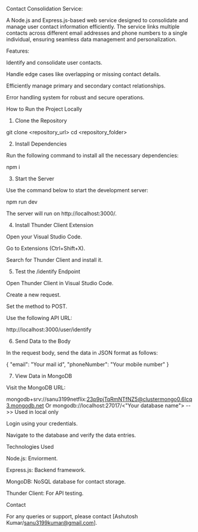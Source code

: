 Contact Consolidation Service:

A Node.js and Express.js-based web service designed to consolidate and manage user contact information efficiently. The service links multiple contacts across different email addresses and phone numbers to a single individual, ensuring seamless data management and personalization.

Features:

Identify and consolidate user contacts.

Handle edge cases like overlapping or missing contact details.

Efficiently manage primary and secondary contact relationships.

Error handling system for robust and secure operations.

How to Run the Project Locally

1. Clone the Repository

git clone <repository_url>
cd <repository_folder>

2. Install Dependencies

Run the following command to install all the necessary dependencies:

npm i

3. Start the Server

Use the command below to start the development server:

npm run dev

The server will run on http://localhost:3000/.

4. Install Thunder Client Extension

Open your Visual Studio Code.

Go to Extensions (Ctrl+Shift+X).

Search for Thunder Client and install it.

5. Test the /identify Endpoint

Open Thunder Client in Visual Studio Code.

Create a new request.

Set the method to POST.

Use the following API URL:

http://localhost:3000/user/identify

6. Send Data to the Body

In the request body, send the data in JSON format as follows:

{
   "email": "Your mail id",
   "phoneNumber": "Your mobile number"
}

7. View Data in MongoDB

Visit the MongoDB URL:

mongodb+srv://sanu3199netflix:23p9pjTqRmNTfNZ5@clustermongo0.6lcq3.mongodb.net        Or       mongodb://localhost:27017/<"Your database name"> -->> Used in local only

Login using your credentials.

Navigate to the database and verify the data entries.

Technologies Used

Node.js: Enviorment.

Express.js: Backend framework.

MongoDB: NoSQL database for contact storage.

Thunder Client: For API testing.

Contact

For any queries or support, please contact [Ashutosh Kumar/sanu3199kumar@gmail.com].

